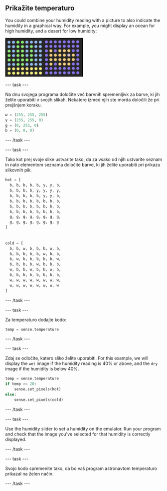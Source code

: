 ## Prikažite temperaturo

You could combine your humidity reading with a picture to also indicate the humidity in a graphical way. For example, you might display an ocean for high humidity, and a desert for low humidity:

![Vroče in hladno](images/wet-dry.png)

\--- task \---

Na dnu svojega programa določite več barvnih spremenljivk za barve, ki jih želite uporabiti v svojih slikah. Nekatere izmed njih ste morda določili že pri prejšnjem koraku.

```python
w = (255, 255, 255)
y = (255, 255, 0)
g = (0, 255, 0)
b = (0, 0, 0)
```

\--- /task \---

\--- task \---

Tako kot prej svoje slike ustvarite tako, da za vsako od njih ustvarite seznam in nato elementom seznama določite barve, ki jih želite uporabiti pri prikazu slikovnih pik.

```python
hot = [
  b, b, b, b, b, y, y, b,
  b, b, b, b, y, y, y, y,
  b, b, b, b, b, y, y, b,
  b, b, b, b, b, b, b, b,
  b, b, b, b, b, b, b, b,
  b, b, b, b, b, b, b, b,
  g, g, g, g, g, g, g, g,
  g, g, g, g, g, g, g, g
]


cold = [
  b, b, w, b, b, b, w, b,
  b, b, b, b, b, w, b, b,
  b, w, b, b, b, b, b, w,
  b, b, b, b, w, b, b, b,
  w, b, b, w, b, b, w, b,
  b, b, b, b, b, b, b, b,
  w, w, w, w, w, w, w, w,
  w, w, w, w, w, w, w, w
]
```

\--- /task \---

\--- task \---

Za temperaturo dodajte kodo:

```python
temp = sense.temperature
```

\--- /task \---

\--- task \---

Zdaj se odločite, katero sliko želite uporabiti. For this example, we will display the `wet` image if the humidity reading is 40% or above, and the `dry` image if the humidity is below 40%.

```python
temp = sense.temperature
if temp >= 20:
    sense.set_pixels(hot)
else:
    sense.set_pixels(cold)
```

\--- /task \---

\--- task \---

Use the humidity slider to set a humidity on the emulator. Run your program and check that the image you've selected for that humidity is correctly displayed.

\--- /task \---

\--- task \---

Svojo kodo spremenite tako, da bo vaš program astronavtom temperaturo prikazal na želen način.

\--- /task \---